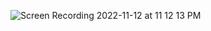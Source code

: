 ![Screen Recording 2022-11-12 at 11 12 13 PM](https://user-images.githubusercontent.com/1414728/201512140-822b2785-76f2-4e77-8df5-9e514dfb133b.gif)
